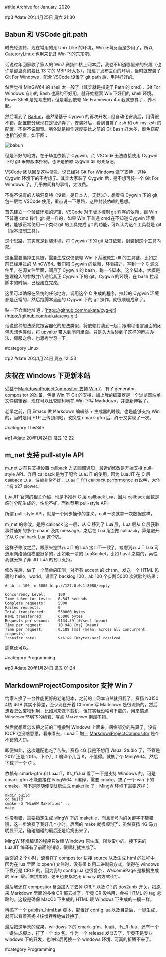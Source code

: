#title Archive for January, 2020

#p3
#date 20年1月25日 周六 21:30

## Babun 和 VSCode git.path

时光轮流转，现在常用的是 Unix Like 的环境，Win 环境反而是少用了，所以 CatetoryLinux 也用来记录 Win 下的东东吧。

话说过年回家收了家人的 Win7 赛扬四核上网本后，我也不知道哪里来的兴趣（也许是键盘真的要比 13 寸的 MBP 好太多），搭建了发布主页的环境，当时就安装了 Git For Windows，配合 VSCode 设置了 git.path 后，用得好好的。

然后觉得 MinGW64 的 shell 太一般了（其实就是指定了 Path 的 cmd），Git For Windows 自带的 Bash 也真的不好用，就开始搜索 Win 下好用的 shell 环境。PowerShell 是先考虑的，但是看到依赖 NetFramework 4.x 我就想算了，养不起。

然后看到了 [BaBun](http://babun.github.io/)，虽然是基于 Cygwin 的再次开发，但自动化安装后，用得很不错。配置部分我现在是很少弄了，安装好后，看到自带了 zsh 和 oh-my-zsh 的配置，不得不说很赞。另外就是操作速度要比之前的 Git Bash 好太多，颜色搭配也相当好看，如下图：

![babun](https://tva1.sinaimg.cn/mw1024/6f6cc1c0gy1gb94u3o57lj20m80ch414.jpg)

但是不好的地方，在于毕竟依赖了 Cygwin，而 VSCode 无法直接使用 Cygwin 下的 git 来做版本控制，也许是依赖 cygwin dll 的关系吧。

VSCode 团队回复这种情况，说已经对 Git For Windows 做了支持，这种 Cygwin 环境下的不考虑了。其实大家装了 Cygwin 后，是不想再装一个 Git For Windows 了，几乎做同样的事情，太浪费。

不得不说有的人脑洞奇特（没错，是日本人，无贬义），想着将 Cygwin 下的 git 包一层给 VSCode 使用，重点说一下思路，这种封装依赖的思想。

首先建立一个验证环境的逻辑，VSCode 对于版本控制 git 程序的依赖，跟 Win 下普通 cmd 操作 git 是一样的，如果 Win 下普通 cmd 在不知道 Cygwin 环境时，能够正常使用一个类似 git 的工具完成 git 的功能，可以认为这个工具就是 git（版本控制工具）。

这个思路，其实就是封装环境，将 Cygwin 下的 git 及其依赖，封装到这个工具内部。

这里需要选择工具链，需要生成仅仅依赖 Win 下系统原生 dll 的工具链，比如之前已经用过的 MinGW64。我们把 Cygwin 的依赖，环境描述，写到一个 C 源文件里，在源文件里面，调用了 Cygwin 的 bash，跑一个脚本，这个脚本，大概是整理输入的参数并传递给真正 Cygwin 下的 git。Cygwin 的环境，在 bash 拉起脚本的时候，已经建立完成。

这里可以确保在系统的任何地方，调用这个 C 生成的程序，拉起的 Cygwin 环境都是正常的，然后跑脚本里面的 Cygwin 下的 git 操作，就很顺理成章了。

贴一下仓库地址吧：[https://github.com/nukata/cyg-git](https://github.com/nukata/cyg-git)

话说这种想法感觉跟容器化的想法类似，将依赖封装到一起；跟编程语言里面的闭包思想也类似，将 upvalue 带入到闭包里面。只是头大后碰到了这样的解决办法，佩服之余，也思考学习一下。

#category Linux

#p2
#date 20年1月24日 周五 12::53

## 庆祝在 Windows 下更新本站

受益于[MarkdownProjectCompositor 支持 Win 7](blog#2020-01#p0)，有了 generator、compositor 的准备，包括 Win 下 Git 的支持，加上我的编辑器是一个浏览器端单文件编辑器，现在可以比较顺利地在 Win 下写 Markdown，并更新博客了。

老早之前，用 Emacs 做 Markdown 编辑器 + 生成器的时候，也是能够支持 Win 的，当时是用 FTP 上传到网站，改换成 cmark-gfm 后，终于又实现了一次。

#category ThisSite

#p1
#date 20年1月24日 周五 12:22

## m_net 支持 pull-style API

[m_net](https://github.com/lalawue/m_net) 之前只支持设置 callback 方式回调通知，最近的修改是开始支持 pull-style API。弃用 callback 是为了配合 LuaJIT 的使用，因为 LuaJIT 在 C 层 callback Lua，性能非常不好，[LuaJIT FFI callback performence](https://stackoverflow.com/questions/12329128/luajit-ffi-callback-performance/12435278#12435278) 有说明，大体上有 x27 slower。

LuaJIT 官网的相关介绍，也是不推荐 C 层 callback Lua，因为 callback 函数是临时分配生成的，性能不好，而推荐用 pull-style API。

所谓 pull-style API，就是一个同步操作的含义，call 一次就拿一次数据这样。

m_net 的修改，是将 callback 这一层，从 C 移到了 Lua 层，Lua 层从 C 层获取事件通知的多个 chann 及其 message，之后在 Lua 层面做 callback，算是避开了从 C callback Lua 这个坑。

这样子修改之后，跟原来提供非 JIT 的 Lua 接口不一致了，考虑到非 JIT Lua 可选用网络通信模型挺多的，比如老一辈的 LuaSocket，比如 Luvit 之类的，索性我就去掉了非 JIT Lua 的接口支持。

修改完后，做了一个简单的压测，对所有 accept 的 chann，发送一个 HTML 包裹的 hello，world，设置了 backlog 100，ab 100 个实例 5000 次试验的结果：

```source
# ab -c 100 -n 5000 http://127.0.0.1:8080/empty

Concurrency Level:      100
Time taken for tests:   0.547 seconds
Complete requests:      5000
Failed requests:        0
Total transferred:      530000 bytes
HTML transferred:       65000 bytes
Requests per second:    9134.39 [#/sec] (mean)
Time per request:       10.948 [ms] (mean)
Time per request:       0.109 [ms] (mean, across all concurrent requests)
Transfer rate:          945.55 [Kbytes/sec] received

```

感觉还可以。

#category Programming

#p0
#date 20年1月24日 周五 01:24

## MarkdownProjectCompositor 支持 Win 7

给家人换了一台性能更好的老笔记本，之前的上网本自然就归我了，赛扬 N3150 4核 4GB 其实不算差，至少现在开着 Chrome 写 Markdown 是很流畅的，然后想着怎么废物利用，比如用来做下载机，但其实我没啥可下载的，用来搞点 Windows 环境下的编程，写点 Markdown 倒是不错。

然后就想着怎么把之前的工程搬到 Windows 上面来，网络部分的先算了，没有 IOCP 也没啥意思，看来看去，LuaJIT 加上 [MarkdownProjectCompositor](https://github.com/lalawue/MarkdownProjectCompositor) 是个不错的入口。

即便如此，这次适配也吃了苦头，赛扬 4G 我是不想用 Visual Studio 了，不管是 2012 还是 2015，下个几 G 编译个几百 K，不值得。就搞了个 MingW64，然后下载了一个 Git。

依赖有 cmark-gfm 和 LuaJIT，lfs_ffi.lua 看了一下是支持 Windows 的。可是 cmark-gfm 不能直接在 MingW64 下编译，需要 cmake，搞了一个 win 下的 cmake，可不是随随便便就能生成 makefile 了，MingW 环境下需要这样：

```source
mkdir build
cd build
cmake -G "MinGW Makefiles" ..
make
```

你没看错，需要指定生成 MingW 下的 makefile，而且冒号内的关键字不能错哦，这一步浪费了我好几个小时。后面的 make 就很顺利了，虽然赛扬 4G 马力明显不足，磕磕碰碰的最后还是给捣出来了。

MingW 环境编译的程序只依赖 Windows 原生库，所以蛮小的。接下来的 LuaJIT 编译有了前面的铺垫，很顺利就生成了。

后面的 2 个小时，浪费在了 compositor 拼接 source 以及生成 html 的过程中，因为在 lua 里面 io.open() 文件时，没有带 b 用二进制的方式，使得在 windows 下换行是 CRLF 的。因为我的 config.lua 也很复杂，WelcomePage 是根据生成的 html 最后做拼接的，这里也要指定用 binary 的方式读写。

最后我还在 compositor 里面加入了去掉 CRLF 以及 CR 的 dos2unix 开关，把原来 Markdown 里面的多余 CR 都去掉了，毕竟 CR 没啥用，会被 HTML 的 tag 忽略的。这段是确保 MacOS 下生成的 HTML 跟 Windows 下生成的一模一样。

再搞了一个 publish_html.bat 脚本，配置好 config.lua 以及目录后，一键生成，就可以看着赛扬 4核慢吞吞地做转换了。

最后把这半天的成果，windows 下的 cmark-gfm、luajit、lfs_ffi.lua，还有一个一键生成脚本，打了一个 zip 包，作为一个 release 发出去了，毕竟不是专业 windows 下的开发，也许以后再换一个 windows 环境，可真的折腾不来了。

#category Programming
